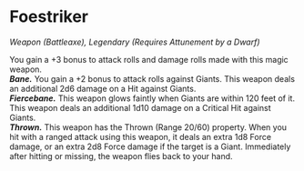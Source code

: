 # Foestriker
*Weapon (Battleaxe), Legendary (Requires Attunement by a Dwarf)*

You gain a +3 bonus to attack rolls and damage rolls made with this magic weapon.  
***Bane.*** You gain a +2 bonus to attack rolls against Giants. This weapon deals an additional 2d6 damage on a Hit against Giants.  
***Fiercebane.*** This weapon glows faintly when Giants are within 120 feet of it. This weapon deals an additional 1d10 damage on a Critical Hit against Giants.  
***Thrown.*** This weapon has the Thrown (Range 20/60) property. When you hit with a ranged attack using this weapon, it deals an extra 1d8 Force damage, or an extra 2d8 Force damage if the target is a Giant. Immediately after hitting or missing, the weapon flies back to your hand.  
